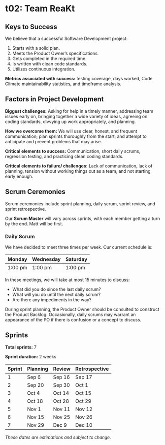 # t02: Team ReaKt

## Keys to Success
We believe that a successful Software Development project:
1. Starts with a solid plan.
2. Meets the Product Owner’s specifications.
3. Gets completed in the required time.
4. Is written with clean code standards.
5. Utilizes continuous integration.

**Metrics associated with success:** testing coverage, days worked, Code Climate maintainability statistics, and timeframe analysis.

## Factors in Project Development

**Biggest challenges:** Asking for help in a timely manner, addressing team issues early on, bringing together a wide variety of ideas, agreeing on coding standards, divvying up work appropriately, and planning.

**How we overcome them:** We will use clear, honest, and frequent communication; plan sprints thoroughly from the start; and attempt to anticipate and prevent problems that may arise.

**Critical elements to success:** Communication, short daily scrums, regression testing, and practicing clean coding standards.

**Critical elements to failure/ challenges:** Lack of communication, lack of planning, tension without working things out as a team, and not starting early enough.

## Scrum Ceremonies
Scrum ceremonies include sprint planning, daily scrum, sprint review, and sprint retrospective.

Our **Scrum Master** will vary across sprints, with each member getting a turn by the end. Matt will be first.

### Daily Scrum
We have decided to meet three times per week. Our current schedule is:

| Monday  | Wednesday | Saturday |
| ------- | --------- | -------- |
| 1:00 pm | 1:00 pm   | 1:00 pm  |

In these meetings, we will take at most 15 minutes to discuss:
* What did you do since the last daily scrum?
* What will you do until the next daily scrum?
* Are there any impediments in the way?

During sprint planning, the Product Owner should be consulted to construct the Product Backlog. Occasionally, daily scrums may warrant an appearance of the PO if there is confusion or a concept to discuss.

## Sprints
**Total sprints:** 7

**Sprint duration:** 2 weeks

| Sprint | Planning | Review | Retrospective |
| ------ | -------- | ------ | ------------- |
| 1 | Sep 6 | Sep 16 | Sep 17 |
| 2 | Sep 20 | Sep 30 | Oct 1 |
| 3 | Oct 4 | Oct 14 | Oct 15 |
| 4 | Oct 18 | Oct 28 | Oct 29 |
| 5 | Nov 1 | Nov 11 | Nov 12 |
| 6 | Nov 15 | Nov 25 | Nov 26 |
| 7 | Nov 29 | Dec 9 | Dec 10 |

*These dates are estimations and subject to change.*
